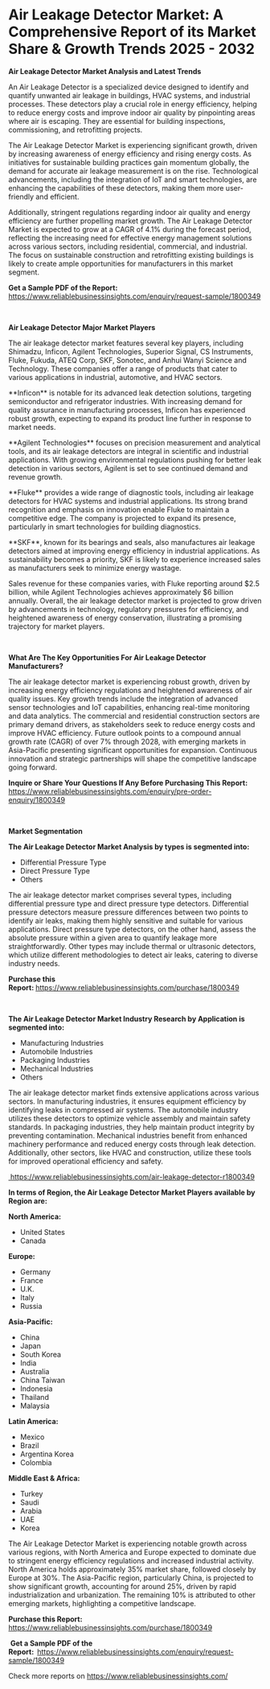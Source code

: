 <p><h1>Air Leakage Detector Market: A Comprehensive Report of its Market Share & Growth Trends 2025 - 2032</h1></p><p><strong>Air Leakage Detector Market Analysis and Latest Trends</strong></p>
<p><p>An Air Leakage Detector is a specialized device designed to identify and quantify unwanted air leakage in buildings, HVAC systems, and industrial processes. These detectors play a crucial role in energy efficiency, helping to reduce energy costs and improve indoor air quality by pinpointing areas where air is escaping. They are essential for building inspections, commissioning, and retrofitting projects.</p><p>The Air Leakage Detector Market is experiencing significant growth, driven by increasing awareness of energy efficiency and rising energy costs. As initiatives for sustainable building practices gain momentum globally, the demand for accurate air leakage measurement is on the rise. Technological advancements, including the integration of IoT and smart technologies, are enhancing the capabilities of these detectors, making them more user-friendly and efficient.</p><p>Additionally, stringent regulations regarding indoor air quality and energy efficiency are further propelling market growth. The Air Leakage Detector Market is expected to grow at a CAGR of 4.1% during the forecast period, reflecting the increasing need for effective energy management solutions across various sectors, including residential, commercial, and industrial. The focus on sustainable construction and retrofitting existing buildings is likely to create ample opportunities for manufacturers in this market segment.</p></p>
<p><strong>Get a Sample PDF of the Report:&nbsp;</strong> <a href="https://www.reliablebusinessinsights.com/enquiry/request-sample/1800349?utm_campaign=2174&utm_medium=2&utm_source=Github&utm_content=ia&utm_term=19022025&utm_id=air-leakage-detector">https://www.reliablebusinessinsights.com/enquiry/request-sample/1800349</a></p>
<p>&nbsp;</p>
<p><strong>Air Leakage Detector Major Market Players</strong></p>
<p><p>The air leakage detector market features several key players, including Shimadzu, Inficon, Agilent Technologies, Superior Signal, CS Instruments, Fluke, Fukuda, ATEQ Corp, SKF, Sonotec, and Anhui Wanyi Science and Technology. These companies offer a range of products that cater to various applications in industrial, automotive, and HVAC sectors.</p><p>**Inficon** is notable for its advanced leak detection solutions, targeting semiconductor and refrigerator industries. With increasing demand for quality assurance in manufacturing processes, Inficon has experienced robust growth, expecting to expand its product line further in response to market needs.</p><p>**Agilent Technologies** focuses on precision measurement and analytical tools, and its air leakage detectors are integral in scientific and industrial applications. With growing environmental regulations pushing for better leak detection in various sectors, Agilent is set to see continued demand and revenue growth.</p><p>**Fluke** provides a wide range of diagnostic tools, including air leakage detectors for HVAC systems and industrial applications. Its strong brand recognition and emphasis on innovation enable Fluke to maintain a competitive edge. The company is projected to expand its presence, particularly in smart technologies for building diagnostics.</p><p>**SKF**, known for its bearings and seals, also manufactures air leakage detectors aimed at improving energy efficiency in industrial applications. As sustainability becomes a priority, SKF is likely to experience increased sales as manufacturers seek to minimize energy wastage.</p><p>Sales revenue for these companies varies, with Fluke reporting around $2.5 billion, while Agilent Technologies achieves approximately $6 billion annually. Overall, the air leakage detector market is projected to grow driven by advancements in technology, regulatory pressures for efficiency, and heightened awareness of energy conservation, illustrating a promising trajectory for market players.</p></p>
<p>&nbsp;</p>
<p><strong>What Are The Key Opportunities For Air Leakage Detector Manufacturers?</strong></p>
<p><p>The air leakage detector market is experiencing robust growth, driven by increasing energy efficiency regulations and heightened awareness of air quality issues. Key growth trends include the integration of advanced sensor technologies and IoT capabilities, enhancing real-time monitoring and data analytics. The commercial and residential construction sectors are primary demand drivers, as stakeholders seek to reduce energy costs and improve HVAC efficiency. Future outlook points to a compound annual growth rate (CAGR) of over 7% through 2028, with emerging markets in Asia-Pacific presenting significant opportunities for expansion. Continuous innovation and strategic partnerships will shape the competitive landscape going forward.</p></p>
<p><strong>Inquire or Share Your Questions If Any Before Purchasing This Report:</strong> <a href="https://www.reliablebusinessinsights.com/enquiry/pre-order-enquiry/1800349?utm_campaign=2174&utm_medium=2&utm_source=Github&utm_content=ia&utm_term=19022025&utm_id=air-leakage-detector">https://www.reliablebusinessinsights.com/enquiry/pre-order-enquiry/1800349</a></p>
<p>&nbsp;</p>
<p><strong>Market Segmentation</strong></p>
<p><strong>The Air Leakage Detector Market Analysis by types is segmented into:</strong></p>
<p><ul><li>Differential Pressure Type</li><li>Direct Pressure Type</li><li>Others</li></ul></p>
<p><p>The air leakage detector market comprises several types, including differential pressure type and direct pressure type detectors. Differential pressure detectors measure pressure differences between two points to identify air leaks, making them highly sensitive and suitable for various applications. Direct pressure type detectors, on the other hand, assess the absolute pressure within a given area to quantify leakage more straightforwardly. Other types may include thermal or ultrasonic detectors, which utilize different methodologies to detect air leaks, catering to diverse industry needs.</p></p>
<p><strong>Purchase this Report:&nbsp;</strong><a href="https://www.reliablebusinessinsights.com/purchase/1800349?utm_campaign=2174&utm_medium=2&utm_source=Github&utm_content=ia&utm_term=19022025&utm_id=air-leakage-detector">https://www.reliablebusinessinsights.com/purchase/1800349</a></p>
<p>&nbsp;</p>
<p><strong>The Air Leakage Detector Market Industry Research by Application is segmented into:</strong></p>
<p><ul><li>Manufacturing Industries</li><li>Automobile Industries</li><li>Packaging Industries</li><li>Mechanical Industries</li><li>Others</li></ul></p>
<p><p>The air leakage detector market finds extensive applications across various sectors. In manufacturing industries, it ensures equipment efficiency by identifying leaks in compressed air systems. The automobile industry utilizes these detectors to optimize vehicle assembly and maintain safety standards. In packaging industries, they help maintain product integrity by preventing contamination. Mechanical industries benefit from enhanced machinery performance and reduced energy costs through leak detection. Additionally, other sectors, like HVAC and construction, utilize these tools for improved operational efficiency and safety.</p></p>
<p><a href="https://www.reliablebusinessinsights.com/air-leakage-detector-r1800349?utm_campaign=2174&utm_medium=2&utm_source=Github&utm_content=ia&utm_term=19022025&utm_id=air-leakage-detector">&nbsp;https://www.reliablebusinessinsights.com/air-leakage-detector-r1800349</a></p>
<p><strong>In terms of Region, the Air Leakage Detector Market Players available by Region are:</strong></p>
<p>
    <p> <strong> North America: </strong>
        <ul>
            <li>United States</li>
            <li>Canada</li>
        </ul>
        </p> 
    <p> <strong> Europe: </strong>
        <ul>
            <li>Germany</li>
            <li>France</li>
            <li>U.K.</li>
            <li>Italy</li>
            <li>Russia</li>
        </ul>
        </p> 
    <p> <strong> Asia-Pacific: </strong>
        <ul>
            <li>China</li>
            <li>Japan</li>
            <li>South Korea</li>
            <li>India</li>
            <li>Australia</li>
            <li>China Taiwan</li>
            <li>Indonesia</li>
            <li>Thailand</li>
            <li>Malaysia</li>
        </ul>
        </p> 
    <p> <strong> Latin America: </strong>
        <ul>
            <li>Mexico</li>
            <li>Brazil</li>
            <li>Argentina Korea</li>
            <li>Colombia</li>
        </ul>
        </p> 
    <p> <strong> Middle East & Africa: </strong>
        <ul>
            <li>Turkey</li>
            <li>Saudi</li>
            <li>Arabia</li>
            <li>UAE</li>
            <li>Korea</li>
        </ul>
    </p>
    </p>
<p><p>The Air Leakage Detector Market is experiencing notable growth across various regions, with North America and Europe expected to dominate due to stringent energy efficiency regulations and increased industrial activity. North America holds approximately 35% market share, followed closely by Europe at 30%. The Asia-Pacific region, particularly China, is projected to show significant growth, accounting for around 25%, driven by rapid industrialization and urbanization. The remaining 10% is attributed to other emerging markets, highlighting a competitive landscape.</p></p>
<p><strong>Purchase this Report: </strong><a href="https://www.reliablebusinessinsights.com/purchase/1800349?utm_campaign=2174&utm_medium=2&utm_source=Github&utm_content=ia&utm_term=19022025&utm_id=air-leakage-detector">https://www.reliablebusinessinsights.com/purchase/1800349</a></p>
<p>&nbsp;<strong>Get a Sample PDF of the Report:&nbsp;&nbsp;</strong><a href="https://www.reliablebusinessinsights.com/enquiry/request-sample/1800349?utm_campaign=2174&utm_medium=2&utm_source=Github&utm_content=ia&utm_term=19022025&utm_id=air-leakage-detector">https://www.reliablebusinessinsights.com/enquiry/request-sample/1800349</a></p>
<p><strong></strong></p>
<p>Check more reports on <a href="https://www.reliablebusinessinsights.com/?utm_campaign=2174&utm_medium=2&utm_source=Github&utm_content=ia&utm_term=19022025&utm_id=air-leakage-detector">https://www.reliablebusinessinsights.com/</a></p>